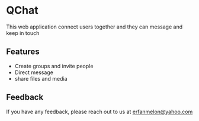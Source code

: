 # QChat

This web application connect users together and they can message and keep in touch


## Features

- Create groups and invite people
- Direct message
- share files and media


## Feedback

If you have any feedback, please reach out to us at erfanmelon@yahoo.com

